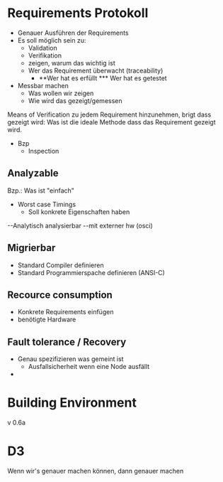 # Requirements Protokoll #

  * Genauer Ausführen der Requirements
  * Es soll möglich sein zu:
    * Validation
    * Verifikation
    * zeigen, warum das wichtig ist
    * Wer das Requirement überwacht (traceability)
      * **Wer hat es erfüllt
      *** Wer hat es getestet
  * Messbar machen
    * Was wollen wir zeigen
    * Wie wird das gezeigt/gemessen

Means of Verification zu jedem Requirement hinzunehmen, brigt dass gezeigt wird: Was ist die ideale Methode dass das Requirement gezeigt wird.
  * Bzp
    * Inspection

## Analyzable ##

Bzp.: Was ist "einfach"

  * Worst case Timings
    * Soll konkrete Eigenschaften haben

--Analytisch analysierbar
--mit externer hw (osci)

## Migrierbar ##

  * Standard Compiler definieren
  * Standard Programmierspache definieren (ANSI-C)

## Recource consumption ##

  * Konkrete Requirements einfügen
  * benötigte Hardware

## Fault tolerance / Recovery ##

  * Genau spezifizieren was gemeint ist
    * Ausfallsicherheit wenn eine Node ausfällt
  * 

# Building Environment #

v 0.6a

# D3 #

Wenn wir's genauer machen können, dann genauer machen